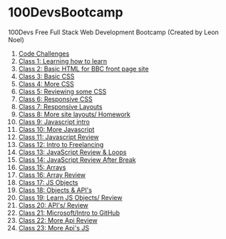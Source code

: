 # 100DevsBootcamp
100Devs Free Full Stack Web Development Bootcamp (Created by Leon Noel)

<ol>
  <li><a href='https://github.com/ArnoldPires/100DevsBootcamp/tree/main/challenges'>Code Challenges</a></li>
  <li><a href='https://www.coursera.org/learn/learning-how-to-learn'>Class 1: Learning how to learn</a></li>
  <li><a href='https://github.com/ArnoldPires/100DevsBootcamp/tree/main/class02-materials/bbc-site'>Class 2: Basic HTML for BBC front page site</a></li>
  <li><a href='https://github.com/ArnoldPires/100DevsBootcamp/tree/main/class03-materials'>Class 3: Basic CSS</a></li>
  <li><a href='https://github.com/ArnoldPires/100DevsBootcamp/tree/main/class04-materials'>Class 4: More CSS</a></li>
  <li><a href='https://github.com/ArnoldPires/100DevsBootcamp/tree/main/class05-materials'>Class 5: Reviewing some CSS</a></li>
  <li><a href='https://github.com/ArnoldPires/100DevsBootcamp/tree/main/class06-materials'>Class 6: Responsive CSS</a></li>
  <li><a href='https://github.com/ArnoldPires/100DevsBootcamp/tree/main/class07-materials'>Class 7: Responsive Layouts</a></li>
  <li><a href='https://github.com/ArnoldPires/100DevsBootcamp/tree/main/class08-materials'>Class 8: More site layouts/ Homework</a></li>
  <li><a href='https://github.com/ArnoldPires/100DevsBootcamp/tree/main/class09-materials'>Class 9: Javascript intro</a></li>
  <li><a href='https://github.com/ArnoldPires/100DevsBootcamp/tree/main/class10-materials'>Class 10: More Javascript</a></li>
  <li><a href='https://github.com/ArnoldPires/100DevsBootcamp/tree/main/class11-materials'>Class 11: Javascript Review</a></li>
  <li><a href='https://github.com/ArnoldPires/100DevsBootcamp/tree/main/class12-materials'>Class 12: Intro to Freelancing</a></li>
  <li><a href='https://github.com/ArnoldPires/100DevsBootcamp/tree/main/class13-materials'>Class 13: JavaScript Review & Loops</a></li>
  <li><a href='https://github.com/ArnoldPires/100DevsBootcamp/tree/main/class14-materials'>Class 14: JavaScript Review After Break</a></li>
  <li><a href='https://github.com/ArnoldPires/100DevsBootcamp/tree/main/class15-materials'>Class 15: Arrays</a></li>
  <li><a href='https://github.com/ArnoldPires/100DevsBootcamp/tree/main/class16-materials'>Class 16: Array Review</a></li>
  <li><a href='https://github.com/ArnoldPires/100DevsBootcamp/tree/main/class17-materials'>Class 17: JS Objects</a></li>
  <li><a href='https://github.com/ArnoldPires/100DevsBootcamp/tree/main/class18-materials'>Class 18: Objects & API's</a></li>
  <li><a href='https://github.com/ArnoldPires/100DevsBootcamp/tree/main/class19-materials'>Class 19: Learn JS Objects/ Review</a></li>
  <li><a href='https://github.com/ArnoldPires/100DevsBootcamp/tree/main/class20-materials'>Class 20: API's/ Review</a></li>
  <li><a href='https://docs.microsoft.com/en-us/learn/modules/introduction-to-github/'>Class 21: Microsoft/Intro to GitHub</a></li>
  <li><a href='https://github.com/ArnoldPires/100DevsBootcamp/tree/main/class22-materials'>Class 22: More Api Review</a></li>
  <li><a href='https://github.com/ArnoldPires/100DevsBootcamp/tree/main/class23-materials'>Class 23: More Api's JS</a></li>
 </ol>
